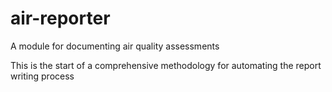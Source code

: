 # air-reporter
A module for documenting air quality assessments

This is the start of a comprehensive methodology for automating the report writing process
